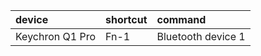 | device          | shortcut | command            |
| :-              | :-       | :-                 |
| Keychron Q1 Pro | Fn-1     | Bluetooth device 1 |